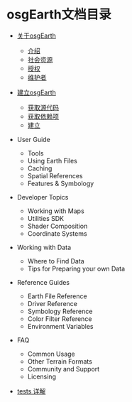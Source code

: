 
# osgEarth文档目录

  * [关于osgEarth](./about.md)
    * [介绍](./about.md#介绍)
    * [社会资源](./about.md#社会资源)
    * [授权](./about.md#授权)
    * [维护者](./about.md#维护者)
  * [建立osgEarth](./building.md)
    * [获取源代码](./building.md#获取源代码)
    * [获取依赖项](./building.md#获取依赖项)
    * [建立](./building.md#建立)
  * User Guide
    * Tools
    * Using Earth Files
    * Caching
    * Spatial References
    * Features & Symbology
  * Developer Topics
    * Working with Maps
    * Utilities SDK
    * Shader Composition
    * Coordinate Systems
  * Working with Data
    * Where to Find Data
    * Tips for Preparing your own Data
  * Reference Guides
    * Earth File Reference
    * Driver Reference
    * Symbology Reference
    * Color Filter Reference
    * Environment Variables
  * FAQ
    * Common Usage
    * Other Terrain Formats
    * Community and Support
    * Licensing

  * [tests 详解](./tests.md)
